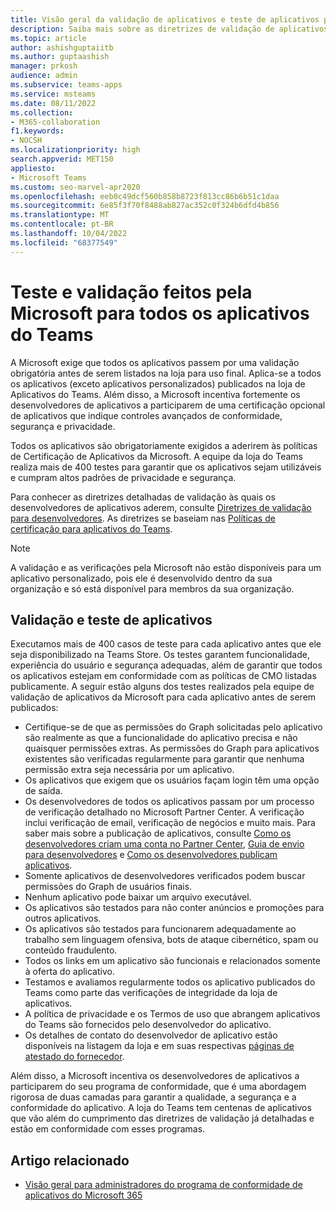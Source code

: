 ```yaml
---
title: Visão geral da validação de aplicativos e teste de aplicativos pela Microsoft
description: Saiba mais sobre as diretrizes de validação de aplicativos do Teams com base nas políticas de certificação do marketplace. Entenda como a Microsoft garante que os aplicativos do Teams cumpram os altos padrões de privacidade e segurança.
ms.topic: article
author: ashishguptaiitb
ms.author: guptaashish
manager: prkosh
audience: admin
ms.subservice: teams-apps
ms.service: msteams
ms.date: 08/11/2022
ms.collection:
- M365-collaboration
f1.keywords:
- NOCSH
ms.localizationpriority: high
search.appverid: MET150
appliesto:
- Microsoft Teams
ms.custom: seo-marvel-apr2020
ms.openlocfilehash: eeb0c49dcf560b858b8723f813cc86b6b51c1daa
ms.sourcegitcommit: 6e85f3f70f8488ab827ac352c0f324b6dfd4b856
ms.translationtype: MT
ms.contentlocale: pt-BR
ms.lasthandoff: 10/04/2022
ms.locfileid: "68377549"
---
```

# <a name="testing-and-validation-done-by-microsoft-for-all-teams-apps"></a>Teste e validação feitos pela Microsoft para todos os aplicativos do Teams

A Microsoft exige que todos os aplicativos passem por uma validação obrigatória antes de serem listados na loja para uso final. Aplica-se a todos os aplicativos (exceto aplicativos personalizados) publicados na loja de Aplicativos do Teams. Além disso, a Microsoft incentiva fortemente os desenvolvedores de aplicativos a participarem de uma certificação opcional de aplicativos que indique controles avançados de conformidade, segurança e privacidade.

Todos os aplicativos são obrigatoriamente exigidos a aderirem às políticas de Certificação de Aplicativos da Microsoft. A equipe da loja do Teams realiza mais de 400 testes para garantir que os aplicativos sejam utilizáveis e cumpram altos padrões de privacidade e segurança.

Para conhecer as diretrizes detalhadas de validação às quais os desenvolvedores de aplicativos aderem, consulte [Diretrizes de validação para desenvolvedores](/microsoftteams/platform/concepts/deploy-and-publish/appsource/prepare/teams-store-validation-guidelines). As diretrizes se baseiam nas [Políticas de certificação para aplicativos do Teams](/legal/marketplace/certification-policies#1140-teams).

> [!NOTE]
> A validação e as verificações pela Microsoft não estão disponíveis para um aplicativo personalizado, pois ele é desenvolvido dentro da sua organização e só está disponível para membros da sua organização.

## <a name="app-validation-and-testing"></a>Validação e teste de aplicativos

Executamos mais de 400 casos de teste para cada aplicativo antes que ele seja disponibilizado na Teams Store. Os testes garantem funcionalidade, experiência do usuário e segurança adequadas, além de garantir que todos os aplicativos estejam em conformidade com as políticas de CMO listadas publicamente. A seguir estão alguns dos testes realizados pela equipe de validação de aplicativos da Microsoft para cada aplicativo antes de serem publicados:

* Certifique-se de que as permissões do Graph solicitadas pelo aplicativo são realmente as que a funcionalidade do aplicativo precisa e não quaisquer permissões extras. As permissões do Graph para aplicativos existentes são verificadas regularmente para garantir que nenhuma permissão extra seja necessária por um aplicativo.
* Os aplicativos que exigem que os usuários façam login têm uma opção de saída.
* Os desenvolvedores de todos os aplicativos passam por um processo de verificação detalhado no Microsoft Partner Center. A verificação inclui verificação de email, verificação de negócios e muito mais. Para saber mais sobre a publicação de aplicativos, consulte [Como os desenvolvedores criam uma conta no Partner Center](/microsoftteams/platform/concepts/deploy-and-publish/appsource/prepare/create-partner-center-dev-account), [Guia de envio para desenvolvedores](/office/dev/store/add-in-submission-guide) e [Como os desenvolvedores publicam aplicativos](https://aka.ms/PublishToTeamsStore).
* Somente aplicativos de desenvolvedores verificados podem buscar permissões do Graph de usuários finais.
* Nenhum aplicativo pode baixar um arquivo executável.
* Os aplicativos são testados para não conter anúncios e promoções para outros aplicativos.
* Os aplicativos são testados para funcionarem adequadamente ao trabalho sem linguagem ofensiva, bots de ataque cibernético, spam ou conteúdo fraudulento.
* Todos os links em um aplicativo são funcionais e relacionados somente à oferta do aplicativo.
* Testamos e avaliamos regularmente todos os aplicativo publicados do Teams como parte das verificações de integridade da loja de aplicativos.
* A política de privacidade e os Termos de uso que abrangem aplicativos do Teams são fornecidos pelo desenvolvedor do aplicativo.
* Os detalhes de contato do desenvolvedor de aplicativo estão disponíveis na listagem da loja e em suas respectivas [páginas de atestado do fornecedor](/microsoft-365-app-certification/teams/teams-apps).

Além disso, a Microsoft incentiva os desenvolvedores de aplicativos a participarem do seu programa de conformidade, que é uma abordagem rigorosa de duas camadas para garantir a qualidade, a segurança e a conformidade do aplicativo. A loja do Teams tem centenas de aplicativos que vão além do cumprimento das diretrizes de validação já detalhadas e estão em conformidade com esses programas.

## <a name="related-article"></a>Artigo relacionado

* [Visão geral para administradores do programa de conformidade de aplicativos do Microsoft 365 ](overview-of-app-certification.md)
